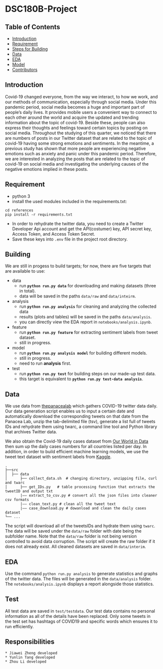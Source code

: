 # DSC180B-Project

## Table of Contents

- [Introduction](#introduction)
- [Requirement](#requirement)
- [Steps for Building](#building)
- [Data](#data)
- [EDA](#EDA)
- [Model](#model)
- [Contributors](#responsibilities)


## Introduction

Covid-19 changed everyone, from the way we interact, to how we work, and our methods of communication, especially through social media. Under this pandemic period, social media becomes a huge and important part of people’s daily lives. It provides mobile users a convenient way to connect to each other around the world and acquire the updated and trending information about the topic of covid-19. Beside these, people can also express their thoughts and feelings toward certain topics by posting on social media. Throughout the studying of this quarter, we noticed that there are numbers of posts in our Twitter dataset that are related to the topic of covid-19 having some strong emotions and sentiments. In the meantime, a previous study has shown that more people are experiencing negative emotions such as anxiety and panic under this pandemic period. Therefore, we are interested in analyzing the posts that are related to the topic of covid-19 on social media and investigating the underlying causes of the negative emotions implied in these posts.


## Requirement

- python 3
- install the used modules included in the requirements.txt:
```
cd references
pip install -r requirements.txt
```
- In order to rehydrate the twitter data, you need to create a Twitter Developer Api account and get the API(costumer) key, API secret key, Access Token, and Access Token Secret. 
- Save these keys into `.env` file in the project root directory.


## Building

We are still in progess to build targets; for now, there are five targets that are available to use: 
* data
    - run **`python run.py data`** for downloading and making datasets (three in total).
    - data will be saved in the paths `data/raw` and `data/inteirm`.
* analysis
    - run **`python run.py analysis`** for cleaning and analyzing the collected data
    - results (plots and tables) will be saved in the paths `data/analysis`.
    - you can directly view the EDA report in `notebooks/analysis.ipynb`.
* feature
    - run **`python run.py feature`** for extracting sentiment labels from tweet dataset.
    - still in progress.
* model
    - run **`python run.py analysis model`** for building different models.
    - still in progress.
    - need to run **analysis** first.
* test
    - run **`python run.py test`** for building steps on our made-up test data.
    - this target is equivalent to **`python run.py test-data analysis`**.


## Data

We use data from [thepanacealab](https://github.com/thepanacealab) which gathers COVID-19 twitter data daily. Our data generation script enables us to input a certain date and automatically download the corresponding tweets on that date from the Panacea Lab, unzip the tab-delimited file (tsv), generate a list full of tweets IDs and rehydrate them using twarc, a command line tool and Python library that archives Twitter data.

We also obtain the Covid-19 daily cases dataset from [Our World in Data](https://github.com/owid/covid-19-data/tree/master/public/data) then sum up the daily cases numbers for all countries listed per day. In addition, in order to build efficient machine learning models, we use the tweet text dataset with sentiment labels from [Kaggle](https://www.kaggle.com/kazanova/sentiment140).

```
.
├──src
│  ├── data              
│      ├── collect_data.sh  # changing directory, unzipping file, curl and twarc
│      ├── get_IDs.py   # table processing function that extracts the tweetID and output txt
       |—— extract_to_csv.py # convert all the json files into cleaner csv formats
       |—— clean_text.py # clean all the tweet text
       |—— case_download.py # dowanload and clean the daily cases dataset 
└── ...
```

The script will download all of the tweetsIDs and hydrate them using `twarc`. The data will be saved under the `data/raw` folder with date being the subfolder name. Note that the `data/raw` folder is not being version controlled to avoid data corruption. The script will create the raw folder if it does not already exist. All cleaned datasets are saved in `data/interim`.


## EDA

Use the command `python run.py analysis` to generate statistics and graphs of the twitter data. The files will be generated in the `data/analysis` folder. The `notebooks/analysis.ipynb` displays a report alongside those statistics.


## Test

All test data are saved in `test/testdata`. Our test data contains no personal information as all of the details have been replaced. Only some tweets in the test set has hashtags of COVID19 and specific words which ensures it to run efficiently.


## Responsibilities
```
* Jiawei Zheng developed
* Yunlin Tang developed
* Zhou Li developed
```

